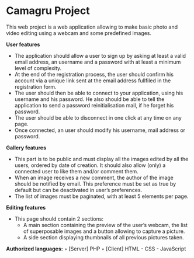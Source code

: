 # Camagru Project

This web project is a web application allowing to make basic photo and video editing using a webcam and some predefined images.

**User features**
- The application should allow a user to sign up by asking at least a valid email address, an username and a password with at least a minimum level of complexity.
- At the end of the registration process, the user should confirm his account via a unique link sent at the email address fullfiled in the registration form.
- The user should then be able to connect to your application, using his username and his password. He also should be able to tell the application to send a password reinitialisation mail, if he forget his password.
- The user should be able to disconnect in one click at any time on any page.
- Once connected, an user should modify his username, mail address or password.

**Gallery features**
- This part is to be public and must display all the images edited by all the users, ordered by date of creation. It should also allow (only) a connected user to like
them and/or comment them.
- When an image receives a new comment, the author of the image should be notified by email. This preference must be set as true by default but can be deactivated in
user’s preferences.
- The list of images must be paginated, with at least 5 elements per page.

**Editing features**
- This page should contain 2 sections:
  - A main section containing the preview of the user’s webcam, the list of superposable images and a button allowing to capture a picture.
  - A side section displaying thumbnails of all previous pictures taken.

**Authorized languages:**
◦ [Server] PHP
◦ [Client] HTML - CSS - JavaScript
